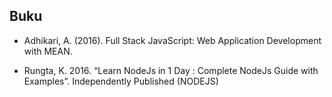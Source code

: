 ## Buku

- Adhikari, A. (2016). Full Stack JavaScript: Web Application Development with MEAN.

- Rungta, K. 2016. “Learn NodeJs in 1 Day : Complete NodeJs
  Guide with Examples”. Independently Published (NODEJS)
